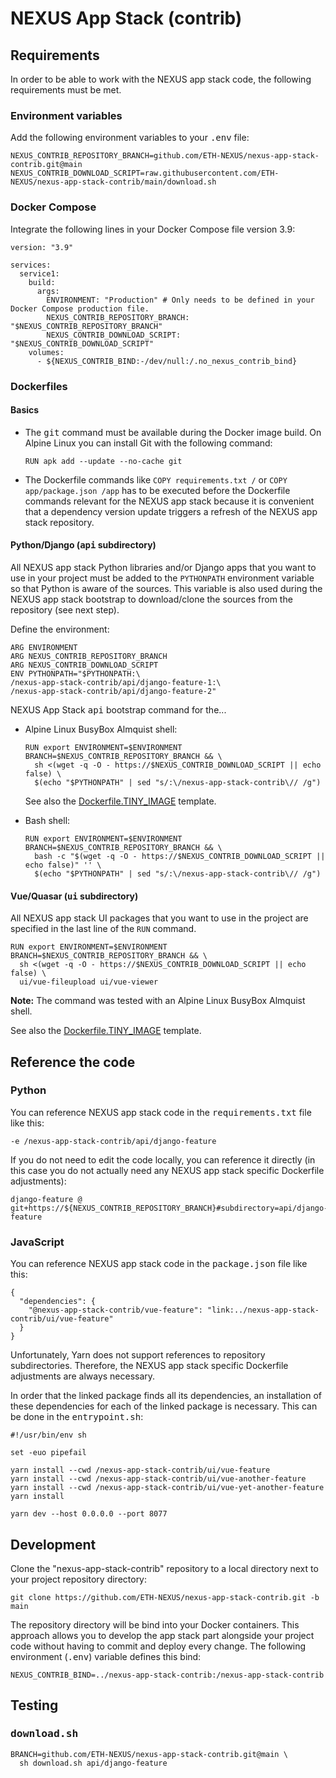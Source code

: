 # NEXUS App Stack (contrib)

## Requirements

In order to be able to work with the NEXUS app stack code, the following requirements must be met.

### Environment variables

Add the following environment variables to your <tt>.env</tt> file:

```
NEXUS_CONTRIB_REPOSITORY_BRANCH=github.com/ETH-NEXUS/nexus-app-stack-contrib.git@main
NEXUS_CONTRIB_DOWNLOAD_SCRIPT=raw.githubusercontent.com/ETH-NEXUS/nexus-app-stack-contrib/main/download.sh
```

### Docker Compose

Integrate the following lines in your Docker Compose file version 3.9:

```
version: "3.9"

services:
  service1:
    build:
      args:
        ENVIRONMENT: "Production" # Only needs to be defined in your Docker Compose production file.
        NEXUS_CONTRIB_REPOSITORY_BRANCH: "$NEXUS_CONTRIB_REPOSITORY_BRANCH"
        NEXUS_CONTRIB_DOWNLOAD_SCRIPT: "$NEXUS_CONTRIB_DOWNLOAD_SCRIPT"
    volumes:
      - ${NEXUS_CONTRIB_BIND:-/dev/null:/.no_nexus_contrib_bind}
```

### Dockerfiles

#### Basics

* The <tt>git</tt> command must be available during the Docker image build. On Alpine Linux you can install Git with the
  following command:

  ```
  RUN apk add --update --no-cache git
  ```

* The Dockerfile commands like `COPY requirements.txt /` or `COPY app/package.json /app` has to be executed before the
  Dockerfile commands relevant for the NEXUS app stack because it is convenient that a dependency version update
  triggers a refresh of the NEXUS app stack repository.

#### Python/Django (<tt>api</tt> subdirectory)

All NEXUS app stack Python libraries and/or Django apps that you want to use in your project must be added to the
`PYTHONPATH` environment variable so that Python is aware of the sources. This variable is also used during the NEXUS
app stack bootstrap to download/clone the sources from the repository (see next step).

Define the environment:

```
ARG ENVIRONMENT
ARG NEXUS_CONTRIB_REPOSITORY_BRANCH
ARG NEXUS_CONTRIB_DOWNLOAD_SCRIPT
ENV PYTHONPATH="$PYTHONPATH:\
/nexus-app-stack-contrib/api/django-feature-1:\
/nexus-app-stack-contrib/api/django-feature-2"
```

NEXUS App Stack <tt>api</tt> bootstrap command for the...

* Alpine Linux BusyBox Almquist shell:

  ```
  RUN export ENVIRONMENT=$ENVIRONMENT BRANCH=$NEXUS_CONTRIB_REPOSITORY_BRANCH && \
    sh <(wget -q -O - https://$NEXUS_CONTRIB_DOWNLOAD_SCRIPT || echo false) \
    $(echo "$PYTHONPATH" | sed "s/:\/nexus-app-stack-contrib\// /g")
  ```

  See also the [Dockerfile.TINY_IMAGE](api/TEMPLATES/Dockerfile.TINY_IMAGE) template.

* Bash shell:

  ```
  RUN export ENVIRONMENT=$ENVIRONMENT BRANCH=$NEXUS_CONTRIB_REPOSITORY_BRANCH && \
    bash -c "$(wget -q -O - https://$NEXUS_CONTRIB_DOWNLOAD_SCRIPT || echo false)" '' \
    $(echo "$PYTHONPATH" | sed "s/:\/nexus-app-stack-contrib\// /g")
  ```

#### Vue/Quasar (<tt>ui</tt> subdirectory)

All NEXUS app stack UI packages that you want to use in the project are specified in the last line of the `RUN` command.

```
RUN export ENVIRONMENT=$ENVIRONMENT BRANCH=$NEXUS_CONTRIB_REPOSITORY_BRANCH && \
  sh <(wget -q -O - https://$NEXUS_CONTRIB_DOWNLOAD_SCRIPT || echo false) \
  ui/vue-fileupload ui/vue-viewer
```

**Note:** The command was tested with an Alpine Linux BusyBox Almquist shell.

See also the [Dockerfile.TINY_IMAGE](ui/TEMPLATES/Dockerfile.TINY_IMAGE) template.

## Reference the code

### Python

You can reference NEXUS app stack code in the <tt>requirements.txt</tt> file like this:

```
-e /nexus-app-stack-contrib/api/django-feature
```

If you do not need to edit the code locally, you can reference it directly (in this case you do not actually need any
NEXUS app stack specific Dockerfile adjustments):

```
django-feature @ git+https://${NEXUS_CONTRIB_REPOSITORY_BRANCH}#subdirectory=api/django-feature
```

### JavaScript

You can reference NEXUS app stack code in the <tt>package.json</tt> file like this:

```
{
  "dependencies": {
    "@nexus-app-stack-contrib/vue-feature": "link:../nexus-app-stack-contrib/ui/vue-feature"
  }
}
```

Unfortunately, Yarn does not support references to repository subdirectories. Therefore, the NEXUS app stack specific
Dockerfile adjustments are always necessary.

In order that the linked package finds all its dependencies, an installation of these dependencies for each of the
linked package is necessary. This can be done in the <tt>entrypoint.sh</tt>:

```
#!/usr/bin/env sh

set -euo pipefail

yarn install --cwd /nexus-app-stack-contrib/ui/vue-feature
yarn install --cwd /nexus-app-stack-contrib/ui/vue-another-feature
yarn install --cwd /nexus-app-stack-contrib/ui/vue-yet-another-feature
yarn install

yarn dev --host 0.0.0.0 --port 8077
```

## Development

Clone the "nexus-app-stack-contrib" repository to a local directory next to your project repository directory:

```
git clone https://github.com/ETH-NEXUS/nexus-app-stack-contrib.git -b main
```

The repository directory will be bind into your Docker containers. This approach allows you to develop the app stack
part alongside your project code without having to commit and deploy every change. The following environment
(<tt>.env</tt>) variable defines this bind:

```
NEXUS_CONTRIB_BIND=../nexus-app-stack-contrib:/nexus-app-stack-contrib
```

## Testing

### <tt>download.sh</tt>

```
BRANCH=github.com/ETH-NEXUS/nexus-app-stack-contrib.git@main \
  sh download.sh api/django-feature
```
